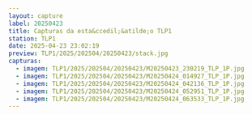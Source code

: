 ```yaml
---
layout: capture
label: 20250423
title: Capturas da esta&ccedil;&atilde;o TLP1
station: TLP1
date: 2025-04-23 23:02:19
preview: TLP1/2025/202504/20250423/stack.jpg
capturas:
  - imagem: TLP1/2025/202504/20250423/M20250423_230219_TLP_1P.jpg
  - imagem: TLP1/2025/202504/20250423/M20250424_014927_TLP_1P.jpg
  - imagem: TLP1/2025/202504/20250423/M20250424_042136_TLP_1P.jpg
  - imagem: TLP1/2025/202504/20250423/M20250424_052951_TLP_1P.jpg
  - imagem: TLP1/2025/202504/20250423/M20250424_063533_TLP_1P.jpg
---
```

